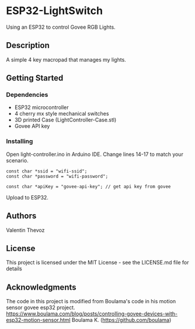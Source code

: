 # ESP32-LightSwitch
Using an ESP32 to control Govee RGB Lights.

## Description

A simple 4 key macropad that manages my lights.

## Getting Started

### Dependencies

- ESP32 microcontroller
- 4 cherry mx style mechanical switches
- 3D printed Case (LightController-Case.stl)
- Govee API key

### Installing

Open light-controller.ino in Arduino IDE.
Change lines 14-17 to match your scenario.
```
const char *ssid = "wifi-ssid";
const char *password = "wifi-password";

const char *apiKey = "govee-api-key"; // get api key from govee
```
Upload to ESP32.

## Authors

Valentin Thevoz

## License

This project is licensed under the MIT License - see the LICENSE.md file for details

## Acknowledgments
The code in this project is modified from Boulama's code in his motion sensor govee esp32 project.
https://www.boulama.com/blog/posts/controlling-govee-devices-with-esp32-motion-sensor.html
Boulama K. (https://github.com/boulama)
